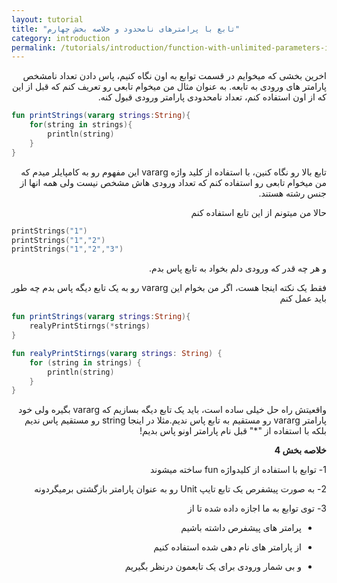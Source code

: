 ```yaml
---
layout: tutorial
title: "تابع با پرامترهای نامحدود و خلاصه بخش چهارم"
category: introduction
permalink: /tutorials/introduction/function-with-unlimited-parameters-in-kotlin-and-summary/
---
```



<div dir="rtl" markdown="1">



اخرین بخشی که میخوایم در قسمت توابع به اون نگاه کنیم، پاس دادن تعداد نامشخص پارامتر های ورودی به تابعه. به عنوان مثال من میخوام تابعی رو تعریف کنم که قبل از این که از اون استفاده کنم، تعداد نامحدودی پارامتر ورودی قبول کنه.

</div>

```kotlin
fun printStrings(vararg strings:String){
    for(string in strings){
        println(string)
    }
}
```

<div dir="rtl" markdown="1">

تابع بالا رو نگاه کنین، با استفاده از کلید واژه vararg این مفهوم رو به کامپایلر میدم که من میخوام تابعی رو استفاده کنم که تعداد ورودی هاش مشخص نیست ولی همه انها از جنس رشته هستند.

حالا من میتونم از این تابع استفاده کنم

</div>

```kotlin
printStrings("1")
printStrings("1","2")
printStrings("1","2","3")
```

<div dir="rtl" markdown="1">

و هر چه قدر که ورودی دلم بخواد به تابع پاس بدم.

فقط یک نکته اینجا هست، اگر من بخوام این vararg رو به یک تابع دیگه پاس بدم چه طور باید عمل کنم

</div>

```kotlin
fun printStrings(vararg strings:String){
    realyPrintStirngs(*strings)
}

fun realyPrintStirngs(vararg strings: String) {
    for (string in strings) {
        println(string)
    }
}
```

<div dir="rtl" markdown="1">

واقعیتش راه حل خیلی ساده است، باید یک تابع دیگه بسازیم که vararg بگیره ولی خود پارامتر vararg رو مستقیم به تابع پاس ندیم.مثلا در اینجا string رو مستقیم پاس ندیم بلکه با استفاده از "*" قبل نام پارامتر اونو پاس بدیم!

**خلاصه بخش 4**

1-	توابع با استفاده از کلیدواژه fun ساخته میشوند

2-	به صورت پیشفرص یک تابع تایپ Unit رو به عنوان پارامتر بازگشتی برمیگردونه

3-	توی توابع به ما اجازه داده شده تا از

-	پرامتر های پیشفرص داشته باشیم

-	از پارامتر های نام دهی شده استفاده کنیم

-	و بی شمار ورودی برای یک تابعمون درنظر بگیریم



